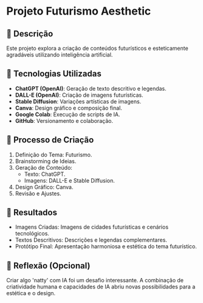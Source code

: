 # Projeto Futurismo Aesthetic

## 📒 Descrição
Este projeto explora a criação de conteúdos futurísticos e esteticamente agradáveis utilizando inteligência artificial.

## 🤖 Tecnologias Utilizadas
- **ChatGPT (OpenAI)**: Geração de texto descritivo e legendas.
- **DALL-E (OpenAI)**: Criação de imagens futurísticas.
- **Stable Diffusion**: Variações artísticas de imagens.
- **Canva**: Design gráfico e composição final.
- **Google Colab**: Execução de scripts de IA.
- **GitHub**: Versionamento e colaboração.

## 🧐 Processo de Criação
1. Definição do Tema: Futurismo.
2. Brainstorming de Ideias.
3. Geração de Conteúdo:
   - Texto: ChatGPT.
   - Imagens: DALL-E e Stable Diffusion.
4. Design Gráfico: Canva.
5. Revisão e Ajustes.

## 🚀 Resultados
- Imagens Criadas: Imagens de cidades futurísticas e cenários tecnológicos.
- Textos Descritivos: Descrições e legendas complementares.
- Protótipo Final: Apresentação harmoniosa e estética do tema futurístico.

## 💭 Reflexão (Opcional)
Criar algo 'natty' com IA foi um desafio interessante. A combinação de criatividade humana e capacidades de IA abriu novas possibilidades para a estética e o design.

